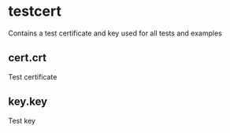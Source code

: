 # testcert
Contains a test certificate and key used for all tests and examples

## cert.crt
Test certificate

## key.key
Test key

